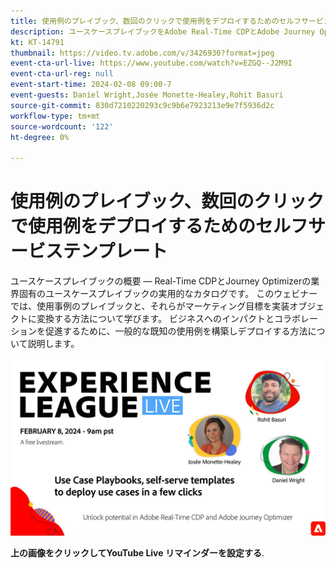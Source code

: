 ```yaml
---
title: 使用例のプレイブック、数回のクリックで使用例をデプロイするためのセルフサービステンプレート
description: ユースケースプレイブックをAdobe Real-Time CDPとAdobe Journey Optimizerで簡単にデプロイし、潜在的なリソースを解放する方法を説明します。
kt: KT-14791
thumbnail: https://video.tv.adobe.com/v/3426930?format=jpeg
event-cta-url-live: https://www.youtube.com/watch?v=EZGQ--J2M9I
event-cta-url-reg: null
event-start-time: 2024-02-08 09:00-7
event-guests: Daniel Wright,Josée Monette-Healey,Rohit Basuri
source-git-commit: 830d7210220293c9c9b6e7923213e9e7f5936d2c
workflow-type: tm+mt
source-wordcount: '122'
ht-degree: 0%

---
```


# 使用例のプレイブック、数回のクリックで使用例をデプロイするためのセルフサービステンプレート

ユースケースプレイブックの概要 — Real-Time CDPとJourney Optimizerの業界固有のユースケースプレイブックの実用的なカタログです。 このウェビナーでは、使用事例のプレイブックと、それらがマーケティング目標を実装オブジェクトに変換する方法について学びます。 ビジネスへのインパクトとコラボレーションを促進するために、一般的な既知の使用例を構築しデプロイする方法について説明します。

[![ExL LIVE 2024 年 2 月 08 日](assets/WebBanner-Feb08-2024.jpg)](https://www.youtube.com/watch?v=EZGQ--J2M9I)

**上の画像をクリックしてYouTube Live リマインダーを設定する**.


